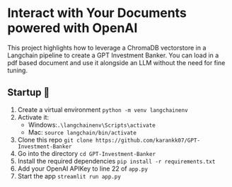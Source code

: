 # Interact with Your Documents powered with OpenAI
This project highlights how to leverage a ChromaDB vectorstore in a Langchain pipeline to create a GPT Investment Banker. You can load in a pdf based document and use it alongside an LLM without the need for fine tuning. 

## Startup 🚀
1. Create a virtual environment `python -m venv langchainenv`
2. Activate it: 
   - Windows:`.\langchainenv\Scripts\activate`
   - Mac: `source langchain/bin/activate`
3. Clone this repo `git clone https://github.com/karankk07/GPT-Investment-Banker`
4. Go into the directory `cd GPT-Investment-Banker`
5. Install the required dependencies `pip install -r requirements.txt`
6. Add your OpenAI APIKey to line 22 of `app.py`
7. Start the app `streamlit run app.py`

